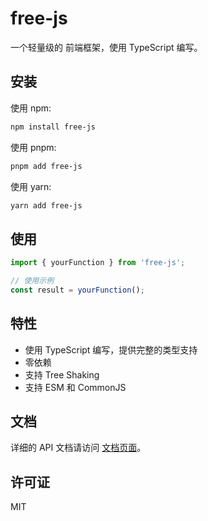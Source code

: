 # free-js

一个轻量级的 前端框架，使用 TypeScript 编写。

## 安装

使用 npm:
```bash
npm install free-js
```

使用 pnpm:
```bash
pnpm add free-js
```

使用 yarn:
```bash
yarn add free-js
```

## 使用

```typescript
import { yourFunction } from 'free-js';

// 使用示例
const result = yourFunction();
```

## 特性

- 使用 TypeScript 编写，提供完整的类型支持
- 零依赖
- 支持 Tree Shaking
- 支持 ESM 和 CommonJS

## 文档

详细的 API 文档请访问 [文档页面](https://github.com/yourusername/free-js/docs)。

## 许可证

MIT
